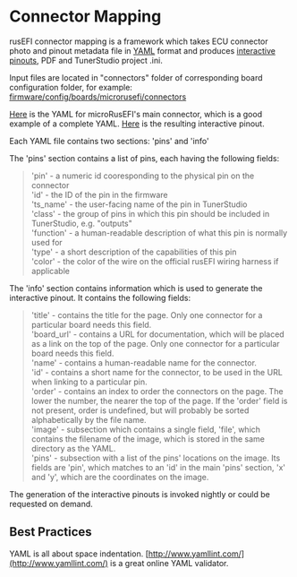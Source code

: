 # Connector Mapping

rusEFI connector mapping is a framework which takes ECU connector photo and pinout metadata file in [YAML](https://en.wikipedia.org/wiki/YAML) format and produces [interactive pinouts](https://rusefi.com/docs/pinouts/), PDF and TunerStudio project .ini.

Input files are located in "connectors" folder of corresponding board configuration folder, for example: [firmware/config/boards/microrusefi/connectors](https://github.com/rusefi/rusefi/tree/master/firmware/config/boards/microrusefi/connectors)

[Here](https://github.com/rusefi/rusefi/blob/master/firmware/config/boards/microrusefi/connectors/main.yaml) is the YAML for microRusEFI's main connector, which is a good example of a complete YAML.
[Here](https://rusefi.com/docs/pinouts/microrusefi/) is the resulting interactive pinout.

Each YAML file contains two sections: 'pins' and 'info'

The 'pins' section contains a list of pins, each having the following fields:  
>'pin' - a numeric id cooresponding to the physical pin on the connector  
>'id' - the ID of the pin in the firmware  
>'ts_name' - the user-facing name of the pin in TunerStudio  
>'class' - the group of pins in which this pin should be included in TunerStudio, e.g. "outputs"  
>'function' - a human-readable description of what this pin is normally used for  
>'type' - a short description of the capabilities of this pin  
>'color' - the color of the wire on the official rusEFI wiring harness if applicable  

The 'info' section contains information which is used to generate the interactive pinout. It contains the following fields:  
>'title' - contains the title for the page. Only one connector for a particular board needs this field.  
>'board_url' - contains a URL for documentation, which will be placed as a link on the top of the page. Only one connector for a particular board needs this field.  
>'name' - contains a human-readable name for the connector.  
>'id' - contains a short name for the connector, to be used in the URL when linking to a particular pin.  
>'order' - contains an index to order the connectors on the page. The lower the number, the nearer the top of the page. If the 'order' field is not present, order is undefined, but will probably be sorted alphabetically by the file name.  
>'image' - subsection which contains a single field, 'file', which contains the filename of the image, which is stored in the same directory as the YAML.  
>'pins' - subsection with a list of the pins' locations on the image. Its fields are 'pin', which matches to an 'id' in the main 'pins' section, 'x' and 'y', which are the coordinates on the image.  

The generation of the interactive pinouts is invoked nightly or could be requested on demand.

## Best Practices

YAML is all about space indentation. [http://www.yamllint.com/](http://www.yamllint.com/) is a great online YAML validator.
